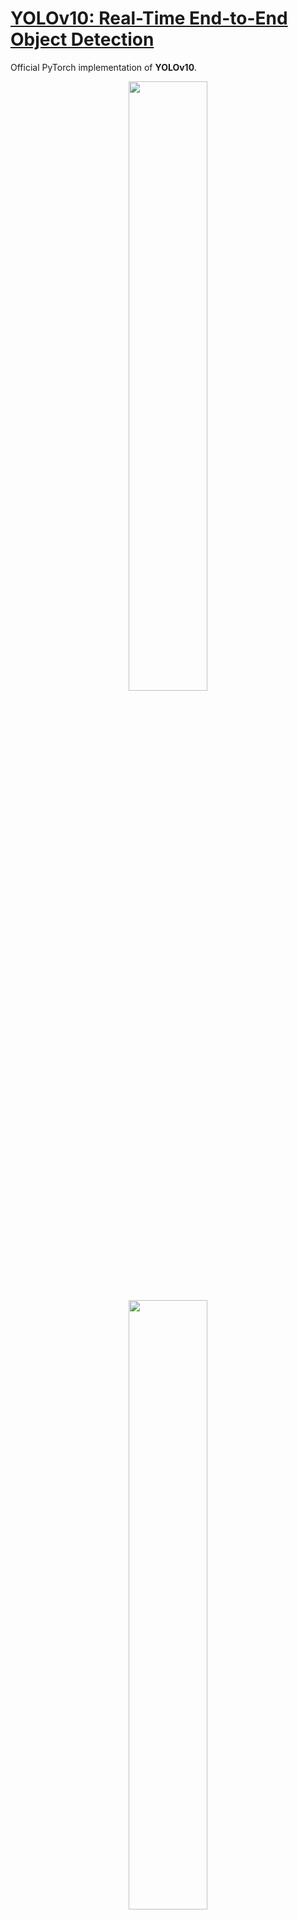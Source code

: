 # [YOLOv10: Real-Time End-to-End Object Detection]()


Official PyTorch implementation of **YOLOv10**.

<p align="center">
  <img src="figures/latency.png" width=50%>
  <img src="figures/param.png" width=50%> <br>
  Comparisons with others in terms of latency-accuracy (left) and size-accuracy (right) trade-offs.
</p>

[YOLOv10: Real-Time End-to-End Object Detection]().\
Ao Wang, Hui Chen, Lihao Liu, Kai Chen, Zijia Lin, Jungong Han, and Guiguang Ding\
[[`arXiv`]()]

<details>
  <summary>
  <font size="+1">Abstract</font>
  </summary>
Over the past years, YOLOs have emerged as the predominant paradigm in the field of real-time object detection owing to their effective balance between computational cost and detection performance. Researchers have explored the architectural designs, optimization objectives, data augmentation strategies, and others for YOLOs, achieving notable progress. However, the reliance on the non-maximum suppression (NMS) for post-processing hampers the end-to-end deployment of YOLOs and adversely impacts the inference latency. Besides, the design of various components in YOLOs lacks the comprehensive and thorough inspection, resulting in noticeable computational redundancy and limiting the model's capability. It renders the suboptimal efficiency, along with considerable potential for performance improvements. In this work, we aim to further advance the performance-efficiency boundary of YOLOs from both the post-processing and the model architecture. To this end, we first present the consistent dual assignments for NMS-free training of YOLOs, which brings the competitive performance and low inference latency simultaneously. Moreover, we introduce the holistic efficiency-accuracy driven model design strategy for YOLOs. We comprehensively optimize various components of YOLOs from both the efficiency and accuracy perspectives, which greatly reduces the computational overhead and enhances the capability. The outcome of our effort is a new generation of YOLO series for real-time end-to-end object detection, dubbed YOLOv10. Extensive experiments show that YOLOv10 achieves the state-of-the-art performance and efficiency across various model scales. For example, our YOLOv10-S is 1.8$\times$ faster than RT-DETR-R18 under the similar AP on COCO, meanwhile enjoying 2.8$\times$ smaller number of parameters and FLOPs. Compared with YOLOv9-C, YOLOv10-B has 46\% less latency and 25\% fewer parameters for the same performance.
</details>

<br/>


## Performance
COCO
| Model | Test Size | #params | FLOPs | AP$^{val}$ | Latency |
|:---------------|:----:|:---:|:--:|:--:|:--:|:--:|:--:|
| YOLOv10-N |   640  |     2.3M    |   6.7G   |     38.5%     | 1.84ms |
| YOLOv10-S |   640  |     7.2M    |   21.6G  |     46.3%     | 2.49ms |
| YOLOv10-M |   640  |     15.4M   |   59.1G  |     51.1%     | 4.74ms |
| YOLOv10-B |   640  |     19.1M   |  92.0G |     52.5%     | 5.74ms |
| YOLOv10-L |   640  |     24.4M   |  120.3G   |     53.2%     | 7.28ms |
| YOLOv10-X |   640  |     29.5M    |   160.4G   |     54.4%     | 10.70ms |

## Installation
`conda` virtual environment is recommended. 
```
conda create -n repvit python=3.9
pip install -r requirements.txt
pip install -e .
```

## Validation
```
yolo val model=yolov10n/s/m/b/l/x.pt data=coco.yaml batch=256
```

## Training 
```
yolo detect train data=coco.yaml model=yolov10n/s/m/b/l/x.yaml epochs=500 batch=256 imgsz=640 device=0,1,2,3,4,5,6,7
```

## Prediction
```
yolo predict model=yolov10n/s/m/b/l/x.pt
```

## Export


## Latency Measurement 



## Acknowledgement

The code base is built with [ultralytics](https://github.com/ultralytics/ultralytics)

Thanks for the great implementations! 

## Citation

If our code or models help your work, please cite our paper:
```BibTeX

```
